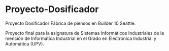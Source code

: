 # Proyecto-Dosificador
Proyecto Dosificador Fábrica de piensos en Builder 10 Seattle. 

Proyecto final para la asignatura de Sistemas Informáticos Industriales de la mención de Informática Industrial en el Grado en Electrónica Industrial y Automática (UPV).
